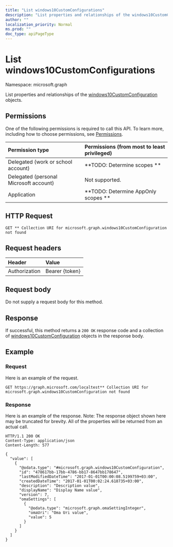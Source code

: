 ```yaml
---
title: "List windows10CustomConfigurations"
description: "List properties and relationships of the windows10CustomConfiguration objects."
author: ""
localization_priority: Normal
ms.prod: ""
doc_type: apiPageType
---
```


# List windows10CustomConfigurations

Namespace: microsoft.graph

List properties and relationships of the [windows10CustomConfiguration](../resources/windows10customconfiguration.md) objects.

## Permissions
One of the following permissions is required to call this API. To learn more, including how to choose permissions, see [Permissions](/concepts/permissions-reference.md).

|Permission type|Permissions (from most to least privileged)|
|:---|:---|
|Delegated (work or school account)|**TODO: Determine scopes **|
|Delegated (personal Microsoft account)|Not supported.|
|Application|**TODO: Determine AppOnly scopes **|

## HTTP Request
<!-- {
  "blockType": "ignored"
}
-->
``` http
GET ** Collection URI for microsoft.graph.windows10CustomConfiguration not found
```

## Request headers
|Header|Value|
|:---|:---|
|Authorization|Bearer {token}|

## Request body
Do not supply a request body for this method.

## Response
If successful, this method returns a `200 OK` response code and a collection of [windows10CustomConfiguration](../resources/windows10customconfiguration.md) objects in the response body.

## Example

### Request
Here is an example of the request.
<!-- {
  "blockType": "request",
  "name": "get_windows10customconfiguration"
}
-->
``` http
GET https://graph.microsoft.com/localtest** Collection URI for microsoft.graph.windows10CustomConfiguration not found
```

### Response
Here is an example of the response. Note: The response object shown here may be truncated for brevity. All of the properties will be returned from an actual call.
<!-- {
  "blockType": "response",
  "truncated": true,
  "@odata.type": "collection(microsoft.graph.windows10customconfiguration)"
}
-->
``` http
HTTP/1.1 200 OK
Content-Type: application/json
Content-Length: 577

{
  "value": [
    {
      "@odata.type": "#microsoft.graph.windows10CustomConfiguration",
      "id": "478617bb-17bb-4786-bb17-8647bb178647",
      "lastModifiedDateTime": "2017-01-01T00:00:08.5199759+03:00",
      "createdDateTime": "2017-01-01T00:02:24.618735+03:00",
      "description": "Description value",
      "displayName": "Display Name value",
      "version": 7,
      "omaSettings": [
        {
          "@odata.type": "microsoft.graph.omaSettingInteger",
          "omaUri": "Oma Uri value",
          "value": 5
        }
      ]
    }
  ]
}
```

